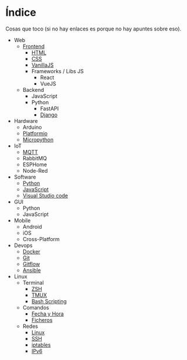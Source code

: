 # Índice

Cosas que toco (si no hay enlaces es porque no hay apuntes sobre eso).

* Web
    * [Frontend](web/frontend/frontend.md)
        * [HTML](web/frontend/html/html.md)
        * [CSS](web/frontend/css/css.md)
        * [VanillaJS](web/frontend/js/javascript.md)
        * Frameworks / Libs JS
            * React
            * VueJS
    * Backend
        * JavaScript
        * Python
            * FastAPI
            * [Django](web/backend/django/principiante.md)
* Hardware
    * Arduino
    * [Platformio](hw/platformio/platformio.md)
    * [Micropython](hw/micropython/micropython.md)
* IoT
    * [MQTT](iot/mqtt/mqtt.md)
    * RabbitMQ
    * ESPHome
    * Node-Red
* Software
    * [Python](sw/python/python.md)
    * [JavaScript](sw/javascript/javascript.md)
    * [Visual Studio code](sw/ides/vscode/vscode.md)
* GUI
    * Python
    * JavaScript
* Mobile
    * Android
    * iOS
    * Cross-Platform
* Devops
    * [Docker](devops/docker/docker-aclaraciones.md)
    * [Git](devops/git/git.md)
    * [Gitflow](devops/git/gitflow/gitflow.md)
    * [Ansible](devops/ansible/ansible.md)
* Linux
    * Terminal
        * [ZSH](linux/terminal/zsh.md)
        * [TMUX](linux/terminal/tmux/tmux-comandos.md)
        * [Bash Scripting](linux/terminal/terminal-bash.md)
    * Comandos
        * [Fecha y Hora](linux/comandos/linux-fecha-hora.md)
        * [Ficheros](linux/comandos/linux-ficheros.md)
    * Redes
        * [Linux](linux/redes/redes-linux.md)
        * [SSH](linux/redes/redes-ssh.md)
        * [iptables](linux/redes/redes-iptables.md)
        * [IPv6](linux/redes/redes-ipv6.md)

